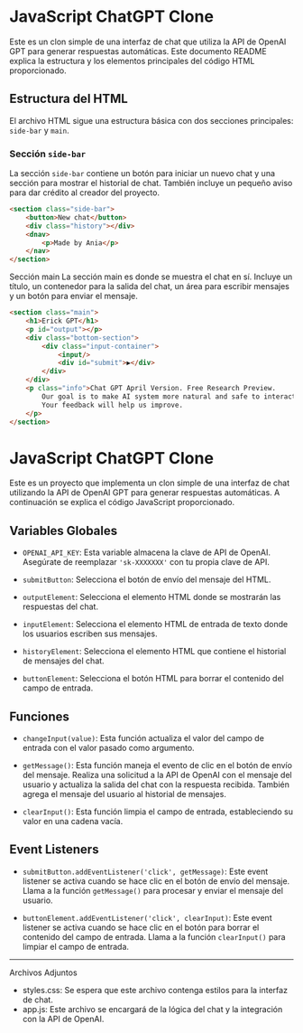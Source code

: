 # JavaScript ChatGPT Clone

Este es un clon simple de una interfaz de chat que utiliza la API de OpenAI GPT para generar respuestas automáticas. Este documento README explica la estructura y los elementos principales del código HTML proporcionado.

## Estructura del HTML

El archivo HTML sigue una estructura básica con dos secciones principales: `side-bar` y `main`.

### Sección `side-bar`

La sección `side-bar` contiene un botón para iniciar un nuevo chat y una sección para mostrar el historial de chat. También incluye un pequeño aviso para dar crédito al creador del proyecto.

```html
<section class="side-bar"> 
    <button>New chat</button>
    <div class="history"></div>
    <dnav>
        <p>Made by Ania</p>
    </nav>
</section>
```
Sección main
La sección main es donde se muestra el chat en sí. Incluye un título, un contenedor para la salida del chat, un área para escribir mensajes y un botón para enviar el mensaje.
```html
<section class="main"> 
    <h1>Erick GPT</h1>
    <p id="output"></p>
    <div class="bottom-section">
        <div class="input-container">
            <input/>
            <div id="submit">▶</div>
        </div>
    </div>
    <p class="info">Chat GPT April Version. Free Research Preview.
        Our goal is to make AI system more natural and safe to interact with.
        Your feedback will help us improve.
    </p>
</section>
```

# JavaScript ChatGPT Clone

Este es un proyecto que implementa un clon simple de una interfaz de chat utilizando la API de OpenAI GPT para generar respuestas automáticas. A continuación se explica el código JavaScript proporcionado.

## Variables Globales

- `OPENAI_API_KEY`: Esta variable almacena la clave de API de OpenAI. Asegúrate de reemplazar `'sk-XXXXXXX'` con tu propia clave de API.

- `submitButton`: Selecciona el botón de envío del mensaje del HTML.

- `outputElement`: Selecciona el elemento HTML donde se mostrarán las respuestas del chat.

- `inputElement`: Selecciona el elemento HTML de entrada de texto donde los usuarios escriben sus mensajes.

- `historyElement`: Selecciona el elemento HTML que contiene el historial de mensajes del chat.

- `buttonElement`: Selecciona el botón HTML para borrar el contenido del campo de entrada.

## Funciones

- `changeInput(value)`: Esta función actualiza el valor del campo de entrada con el valor pasado como argumento.

- `getMessage()`: Esta función maneja el evento de clic en el botón de envío del mensaje. Realiza una solicitud a la API de OpenAI con el mensaje del usuario y actualiza la salida del chat con la respuesta recibida. También agrega el mensaje del usuario al historial de mensajes.

- `clearInput()`: Esta función limpia el campo de entrada, estableciendo su valor en una cadena vacía.

## Event Listeners

- `submitButton.addEventListener('click', getMessage)`: Este event listener se activa cuando se hace clic en el botón de envío del mensaje. Llama a la función `getMessage()` para procesar y enviar el mensaje del usuario.

- `buttonElement.addEventListener('click', clearInput)`: Este event listener se activa cuando se hace clic en el botón para borrar el contenido del campo de entrada. Llama a la función `clearInput()` para limpiar el campo de entrada.

---

Archivos Adjuntos

+ styles.css: Se espera que este archivo contenga estilos para la interfaz de chat.
+ app.js: Este archivo se encargará de la lógica del chat y la integración con la API de OpenAI.

